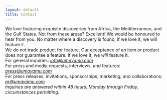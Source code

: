 ```yaml
---
layout: default
title: Contact
---
```



We love featuring exquisite discoveries from Africa, the Mediterranean, and the Gulf States. Not from these areas? Excellent! We would be honoured to hear from you. No matter where a discovery is found, if we love it, we will feature it.
<br />
We do not trade product for feature. Our acceptance of an item or product does not guarantee a feature. If we love it, we *will* feature it.
<br />
For general inquiries: *<info@umayamu.com>*
<br />
For press and media requests, interviews, and features: *<press@umayamu.com>*
<br />
For press releases, invitations, sponsorships, marketing, and collaborations: *<pr@umayamu.com>*
<br />
*Inquiries are answered within 48 hours, Monday through Friday, circumstances permitting.*
